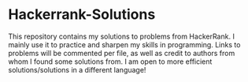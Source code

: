 # Hackerrank-Solutions

This repository contains my solutions to problems from HackerRank. I mainly use it to practice and sharpen my skills in programming. Links to problems will be commented per file, as well as credit to authors from whom I found some solutions from. I am open to more efficient solutions/solutions in a different language!
